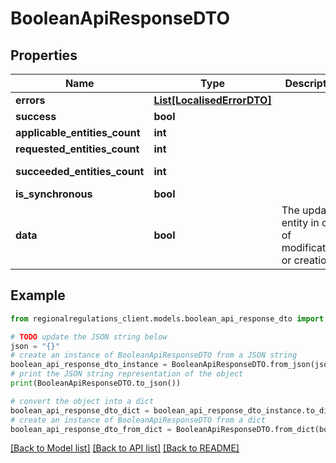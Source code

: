 # BooleanApiResponseDTO


## Properties

Name | Type | Description | Notes
------------ | ------------- | ------------- | -------------
**errors** | [**List[LocalisedErrorDTO]**](LocalisedErrorDTO.md) |  | [optional] 
**success** | **bool** |  | [optional] 
**applicable_entities_count** | **int** |  | [optional] 
**requested_entities_count** | **int** |  | [optional] 
**succeeded_entities_count** | **int** |  | [optional] [readonly] 
**is_synchronous** | **bool** |  | [optional] 
**data** | **bool** | The updated entity in case of modifications or creation | [optional] 

## Example

```python
from regionalregulations_client.models.boolean_api_response_dto import BooleanApiResponseDTO

# TODO update the JSON string below
json = "{}"
# create an instance of BooleanApiResponseDTO from a JSON string
boolean_api_response_dto_instance = BooleanApiResponseDTO.from_json(json)
# print the JSON string representation of the object
print(BooleanApiResponseDTO.to_json())

# convert the object into a dict
boolean_api_response_dto_dict = boolean_api_response_dto_instance.to_dict()
# create an instance of BooleanApiResponseDTO from a dict
boolean_api_response_dto_from_dict = BooleanApiResponseDTO.from_dict(boolean_api_response_dto_dict)
```
[[Back to Model list]](../README.md#documentation-for-models) [[Back to API list]](../README.md#documentation-for-api-endpoints) [[Back to README]](../README.md)


